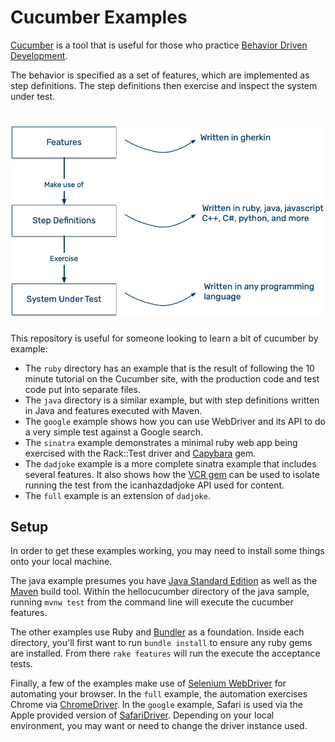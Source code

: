 # Cucumber Examples
[Cucumber](https://cucumber.io) is a tool that is useful for those who practice [Behavior Driven Development](https://en.wikipedia.org/wiki/Behavior-driven_development). 

The behavior is specified as a set of features, which are implemented as step definitions. The step definitions then exercise and inspect the system under test.

# ![Cucumber Overview](https://github.com/mdoel/cucumber_examples/raw/master/overview.png)

This repository is useful for someone looking to learn a bit of cucumber by example:

- The `ruby` directory has an example that is the result of following the 10 minute tutorial on the Cucumber site, with the production code and test code put into separate files.
- The `java` directory is a similar example, but with step definitions written in Java and features executed with Maven.
- The `google` example shows how you can use WebDriver and its API to do a very simple test against a Google search.
- The `sinatra` example demonstrates a minimal ruby web app being exercised with the Rack::Test driver and [Capybara](https://github.com/teamcapybara/capybara) gem.
- The `dadjoke` example is a more complete sinatra example that includes several features. It also shows how the [VCR gem](https://github.com/vcr/vcr) can be used to isolate running the test from the icanhazdadjoke API used for content.
- The `full` example is an extension of `dadjoke`.

## Setup
In order to get these examples working, you may need to install some things onto your local machine.

The java example presumes you have [Java Standard Edition](https://www.oracle.com/technetwork/java/javase/downloads/index-jsp-138363.html) as
well as the [Maven](https://maven.apache.org/index.html) build tool. Within the hellocucumber directory of the java sample,
running `mvnw test` from the command line will execute the cucumber features.

The other examples use Ruby and [Bundler](https://bundler.io) as a foundation. Inside each directory, you'll first want to
run `bundle install` to ensure any ruby gems are installed. From there `rake features` will run the execute the acceptance tests.

Finally, a few of the examples make use of [Selenium WebDriver](https://selenium.dev/projects/) for automating your browser. In
the `full` example, the automation exercises Chrome via [ChromeDriver](https://chromedriver.chromium.org). In the `google`
example, Safari is used via the Apple provided version of [SafariDriver](https://developer.apple.com/documentation/webkit/about_webdriver_for_safari).
Depending on your local environment, you may want or need to change the driver instance used.